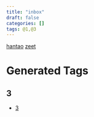 ```yaml
---
title: "inbox"
draft: false
categories: []
tags: @1,@3
---
```


[hantao](/hantao)
[zeet](/zeet)










# Generated Tags

## 3

- [3](inbox#3)
